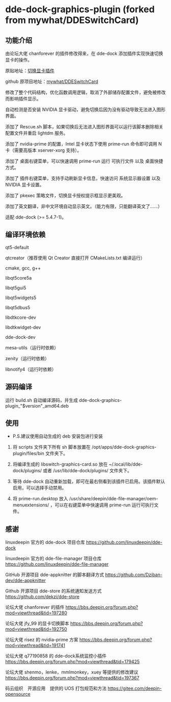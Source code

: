 # dde-dock-graphics-plugin (forked from mywhat/DDESwitchCard)

## 功能介绍

由论坛大佬 chanforever 的插件修改得来，在 dde-dock 添加插件实现快速切换显卡的操作。

原贴地址：[切换显卡插件](https://bbs.deepin.org/forum.php?mod=viewthread&tid=197280)

github 原项目地址：[mywhat/DDESwitchCard](https://github.com/mywhat/DDESwitchCard/)

修改了整个代码结构，优化函数调用逻辑，取消了外部储存配置文件，避免被修改而影响插件显示。

自动检测是否安装 NVIDIA 显卡驱动，避免切换后因为没有驱动导致无法进入图形界面。

添加了 Rescue.sh 脚本，如果切换后无法进入图形界面可以运行该脚本删除相关配置文件并重启 lightdm 服务。

添加了 nvidia-prime 的配置，Intel 显卡状态下使用 prime-run 命令即可调用 N卡（需要高版本 xserver-xorg 支持）。

添加了 桌面右键菜单，可以快速调用 prime-run 运行 可执行文件 以及 桌面快捷方式。

添加了 插件右键菜单，支持手动刷新显卡信息，快速访问 系统显示器设置 以及 NVIDIA 显卡设置。

添加了 pkexec 策略文件，切换显卡授权提示框显示更美观。

添加了英文翻译，非中文环境自动显示英文。（能力有限，只能翻译英文了......）

适配 dde-dock (>= 5.4.7-1)。

## 编译环境依赖

qt5-default

qtcreator（推荐使用 Qt Creator 直接打开 CMakeLists.txt 编译运行）

cmake, gcc, g++

libqt5core5a

libqt5gui5

libqt5widgets5

libqt5dbus5

libdtkcore-dev

libdtkwidget-dev

dde-dock-dev


mesa-utils（运行时依赖）

zenity（运行时依赖）

libnotify4（运行时依赖）

## 源码编译

运行 build.sh 自动编译源码，并生成 dde-dock-graphics-plugin_"$version"_amd64.deb

## 使用

* P.S.建议使用自动生成的 deb 安装包进行安装

1.  将 scripts 文件夹下所有 sh 脚本放置在 /opt/apps/dde-dock-graphics-plugin/files/bin 文件夹下。

2.  将编译生成的 libswitch-graphics-card.so 放在 ~/.local/lib/dde-dock/plugins/ 或者 /usr/lib/dde-dock/plugins/ 文件夹下。

3.  等待 dde-dock 自动重新加载，即可在最右侧看到该插件已启用。该插件默认启用，可以选择手动禁用。

4.  将 prime-run.desktop 放入 /usr/share/deepin/dde-file-manager/oem-menuextensions/ ，可以在右键菜单中快速调用 prime-run 运行可执行文件。

## 感谢

linuxdeepin 官方的 dde-dock 项目仓库       https://github.com/linuxdeepin/dde-dock

linuxdeepin 官方的 dde-file-manager 项目仓库       https://github.com/linuxdeepin/dde-file-manager

GitHub 开源项目 dde-appknitter 的脚本翻译方式      https://github.com/Dziban-dev/dde-appknitter

Github 开源项目 dde-store 的系统通知发送方式     https://github.com/dekzi/dde-store

论坛大佬 chanforever 的插件        https://bbs.deepin.org/forum.php?mod=viewthread&tid=197280

论坛大佬 jfy_99 的显卡切换脚本     https://bbs.deepin.org/forum.php?mod=viewthread&tid=192750

论坛大佬 risez 的 nvidia-prime 方案        https://bbs.deepin.org/forum.php?mod=viewthread&tid=191741

论坛大佬 q77190858 的 dde-dock系统监控小插件        https://bbs.deepin.org/forum.php?mod=viewthread&tid=179425

论坛大佬 shenmo，lenke，mmlmonkey，xuey 等提供的修改建议       https://bbs.deepin.org/forum.php?mod=viewthread&tid=197367

码云组织　开源应用　提供的 UOS 打包规范和方法       https://gitee.com/deepin-opensource
